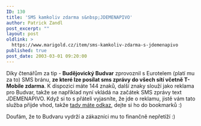 ```yaml
---
ID: 130
title: 'SMS kamkoliv zdarma s&nbsp;JDEMENAPIVO'
author: Patrick Zandl
post_excerpt: ""
layout: post
oldlink: >
  https://www.marigold.cz/item/sms-kamkoliv-zdarma-s-jdemenapivo
published: true
post_date: 2003-03-01 09:20:00
---
```

<p>
Díky čtenářům za tip - <STRONG>Budějovický Budvar</STRONG> zprovoznil s Eurotelem (platí mu za to) SMS bránu, <STRONG>ze které lze posílat sms zprávy do všech sítí včetně T-Mobile zdarma</STRONG>. K dispozici máte 144 znaků, další znaky slouží jako reklama pro Budvar, takže se například nyní vkládá na začátek SMS zprávy text JDEMENAPIVO. Když si to s přáteli vyjasníte, že jde o reklamu, jistě vám tato služba přijde vhod, takže <A href="http://www.jdemenapivo.cz/_MOBIL_LOGOS/_sms.phtml">tady máte odkaz</A>, dejte si ho do bookmarků :)</p>

<p>
Doufám, že to Budvaru vydrží a zákazníci mu to finančně nepřetíží :)</p>
